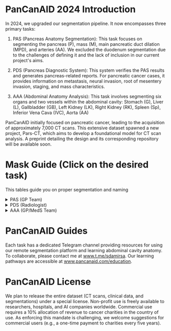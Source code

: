 # PanCanAID 2024 Introduction

In 2024, we upgraded our segmentation pipeline. It now encompasses three primary tasks:

1. PAS (Pancreas Anatomy Segmentation):
   This task focuses on segmenting the pancreas (P), mass (M), main pancreatic duct dilation (MPD), and arteries (AA). We excluded the duodenum segmentation due to the challenges of defining it and the lack of inclusion in our current project's aims.    

2. PDS (Pancreas Diagnostic System):
   This system verifies the PAS results and generates pancreas-related reports. For pancreatic cancer cases, it provides information on metastasis, neural invasion, root of mesentery invasion, staging, and mass characteristics.

3. AAA (Abdominal Anatomy Analysis):
   This task involves segmenting six organs and two vessels within the abdominal cavity: Stomach (G), Liver (L), Gallbladder (GB), Left Kidney (LK), Right Kidney (RK), Spleen (Sp), Inferior Vena Cava (IVC), Aorta (AA)

PanCanAID initially focused on pancreatic cancer, leading to the acquisition of approximately 7,000 CT scans. This extensive dataset spawned a new project, Pars-CT, which aims to develop a foundational model for CT scan analysis. A preprint detailing the design and its corresponding repository will be available soon.

# Mask Guide (Click on the desired task)

This tables guide you on proper segmentation and naming

<details>
<summary> PAS (GP Team) </summary>
  
| Annotator  | Confirm by        | Mask                       | **Mask Name** | If and only if     | Command to annotator                                     | Tool | Est. Req. Time for S. |
| ---------- | ----------------- | -------------------------- | ------------- | ------------------ | -------------------------------------------------------- | ---- | --------------------- |
| Trained GP | Me && Radiologist | Pancreas                   | **P**         | -                  | Around pancreas on all visible axial cut                 | Pen  | 20 m                  |
|            |                   | Deudenum                   | **D**         |                    | Around D1 (from pylori to the end of arm of C shaped D1) | Pen  | 15 min                |
| Trained GP | Me && Radiologist | Mass                       | **M**         | if mass is present | Around pancreas mass on all visible axial cut            | Pen  | 5 m                   |
| Trained GP | Me && Radiologist | MPD                        | **MPD**       | if MPD dilation    | Around MPD in all visible axial cut                      | Pen  | 5 m                   |
| Trained GP | Me && Radiologist | Celiac  & Branche Artery   | **CAB**       |                    | Around Celiac Trunk A. & Common-Hepatic A. & Splenic A.  | Pen  | 10 min                |
| Trained GP | Me && Radiologist | Superior Mesenteric Artery | **SMA**       |                    | Around Superior Mesenteric Artery                        | Pen  | 7 min                 |
| Trained GP | Me && Radiologist | Superior Mesenteric Vein   | **SMV**       |                    | Around Superior Mesenteric Vein                          | Pen  | 7 min                 |
| Trained GP | Me && Radiologist | Portal Vein                | **PV**        |                    | Around Portal Vein                                       | Pen  | 10 min                |

</details>

<details>
<summary> PDS (Radiologist) </summary>
   
0. **Double-check the PAS and provide comments to revise (or revise) the segmentation.**

1. **Mass Characteristics:**
   - Location (head, body, tail, uncinate process)
   - Density (solid, cystic, mixed)
   - Enhancement pattern (hypoenhancing, isoenhancing, hyperenhancing)
   - Margins (well-defined, ill-defined, infiltrative)
   - Presence of calcifications (yes/no)

2. **Metastasis:**
   - Liver metastases (present/absent, number, size of largest)
   - Peritoneal metastases (present/absent)
   - Other organs metastases (present/absent)
   - Distant lymph node metastases (present/absent, location)

3. **Local Invasion:**
   - Vascular invasion:
     - Portal vein (present/absent, degree of involvement)
     - Superior mesenteric vein (present/absent, degree of involvement)
     - Celiac axis (present/absent, degree of involvement)
     - Superior mesenteric artery (present/absent, degree of involvement)
     - Common hepatic artery (present/absent, degree of involvement)
   - Adjacent organ invasion:
     - Duodenum (present/absent)
     - Stomach (present/absent)
     - Spleen (present/absent)
     - Left adrenal gland (present/absent)

4. **Resectability (based on provided definition)**:
   - A. Resectable
   - B. Borderline resectable
   - C. Unresectable (locally advanced)
   - D. Unresectable (metastatic disease)
<details>
<summary> Full definition and criteria for Resectability Assessment </summary>

#### *A. Resectable*

- *No distant metastases*
- *No radiographically apparent vascular invasion of:*
  - *Celiac axis (CA)*
  - *Superior mesenteric artery (SMA)*
  - *Common hepatic artery (CHA)*
- *Normal fat plane around CA, SMA, and CHA*
- *Patent superior mesenteric vein (SMV) and portal vein (PV) without signs of tumor invasion or thrombosis*

#### *B. Borderline Resectable*

- *No distant metastases*
- *Venous involvement of SMV/PV with distortion or narrowing of the vein or occlusion of the vein with suitable vessel proximal and distal, allowing for safe resection and reconstruction*
- *Gastroduodenal artery encasement up to the hepatic artery with either short segment encasement or direct abutment of the hepatic artery, without extension to the celiac axis*
- *Tumor abutment of the SMA not to exceed 180 degrees of the circumference of the vessel wall*

#### *C. Locally Advanced (Unresectable)*

- *No distant metastases*
- *Arterial involvement:*
  - *Encasement of > 180 degrees of SMA circumference*
  - *Any CA encasement*
  - *Unreconstructible SMV/PV occlusion*
- *Aortic invasion or encasement*

#### *D. Metastatic Disease (Unresectable)*

- *Presence of distant metastases, including:*
  - *Liver metastases*
  - *Peritoneal metastases*
  - *Lung metastases*
  - *Non-regional lymph node metastases*

#### *Notes for Radiologists:*

1. *Measure the degree of contact between the tumor and major vessels in degrees of circumferential involvement.*
2. *Assess for the presence of a fat plane between the tumor and vessels.*
3. *Look for deformity or narrowing of vessels, especially the SMV and PV.*
4. *Evaluate for the presence of collateral vessels, which may indicate vascular involvement.*
5. *Check for any signs of distant metastases, particularly in the liver, lungs, and peritoneum.*
6. *Consider multiplanar reformations to accurately assess vascular involvement.*

</details>


   
5. **Pancreatic Duct Dilation**:
   - Present/absent
   - Maximum diameter (mm)

6. **Common Bile Duct Dilation**:
   - Present/absent
   - Maximum diameter (mm)

7. **Lymph Node Involvement**:
   - Peripancreatic lymph nodes (present/absent, number, size of largest)
   - Celiac lymph nodes (present/absent, number, size of largest)
   - Para-aortic lymph nodes (present/absent, number, size of largest)

8. **Pancreatic Atrophy**:
   - Present/absent
   - Degree (mild, moderate, severe)

9. **Ancillary Findings**:
   - Pancreatic or biliary stents (present/absent)
   - Ascites (present/absent)
   - Gallstones (present/absent)

</details>

<details>
<summary> AAA (GP/MedS Team) </summary>

| Annotator         | Confirm by        | Mask               | **Name of Mask** | Command to annotator                                                         | Tool | Est. Req. Time for S. |
| ----------------- | ----------------- | ------------------ | ---------------- | ---------------------------------------------------------------------------- | ---- | --------------------- |
| GP/Trained MedStd | Me OR Radiologist | Gastric (Stomache) | **G**            | Around Stomach (outside stomach muscles)                                     | Pen  | 10                    |
| GP/Trained MedStd | Me OR Radiologist | Liver              | **L**            | Around Liver Excluding IVC & main hepatic arteries outside liver             | Pen  | 12                    |
| GP/Trained MedStd | Me OR Radiologist | Gall Bladder       | **GB**           | Around gall bladder                                                          | Pen  | 2                     |
| GP/Trained MedStd | Me OR Radiologist | Left Kidney        | **LK**           | Around left kidney                                                           | Pen  | 7                     |
| GP/Trained MedStd | Radiologist       | Right Kidney       | **RK**           | Around right kidney                                                          | Pen  | 7                     |
| GP/Trained MedStd | Me OR Radiologist | Spleen             | **S**            | Around spleen                                                                | Pen  | 10                    |
| GP/Trained MedStd | Me OR Radiologist | Aorta              | **AA**           | Around aorta, from highest segmented organ to lowest segmented organ (slice) | Pen  | 7                     |
| GP/Trained MedStd | Me OR Radiologist | Inferior Vena Cava | **IVC**          | Around IVC, from highest segmented organ to lowest segmented organ (slice)   | Pen  | 7                     |

</details>


# PanCanAID Guides

Each task has a dedicated Telegram channel providing resources for using our remote segmentation platform and learning abdominal cavity anatomy. To collaborate, please contact me at www.t.me/sdamirsa. Our learning pathways are accessible at www.pancanaid.com/education.

# PanCanAID License

We plan to release the entire dataset (CT scans, clinical data, and segmentations) under a special license. Non-profit use is freely available to researchers, hospitals, and AI companies worldwide. Commercial use requires a 10% allocation of revenue to cancer charities in the country of use. As enforcing this mandate is challenging, we welcome suggestions for commercial users (e.g., a one-time payment to charities every five years).
